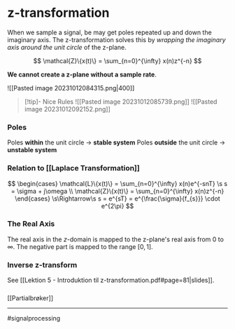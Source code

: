 # z-transformation

When we sample a signal, be may get poles repeated up and down the imaginary axis. The z-transformation solves this by *wrapping the imaginary axis around the unit circle* of the z-plane.

$$ \mathcal{Z}\{x(t)\} = \sum_{n=0}^{\infty} x(n)z^{-n}  $$

**We cannot create a z-plane without a sample rate**.

![[Pasted image 20231012084315.png|400]]

>[!tip]- Nice Rules
>![[Pasted image 20231012085739.png]]
>![[Pasted image 20231012092152.png]]

### Poles
Poles **within** the unit circle -> **stable system**
Poles **outside** the unit circle -> **unstable system**

### Relation to [[Laplace Transformation]]

$$
\begin{cases}
\mathcal{L}\{x(t)\} = \sum_{n=0}^{\infty} x(n)e^{-snT} \s s = \sigma + j\omega \\ 
\mathcal{Z}\{x(t)\} = \sum_{n=0}^{\infty} x(n)z^{-n} 
\end{cases}
\s\Rightarrow\s
s = e^{sT} = e^{\frac{\sigma}{f_{s}}} \cdot e^{2\pi}
$$

### The Real Axis
The real axis in the $z$-domain is mapped to the z-plane's real axis from $0$ to $\infty$. The negative part is mapped to the range $[0, 1]$.

### Inverse z-transform
See [[Lektion 5 - Introduktion til z-transformation.pdf#page=81|slides]].

##### 

[[Partialbrøker]]

---
#signalprocessing
